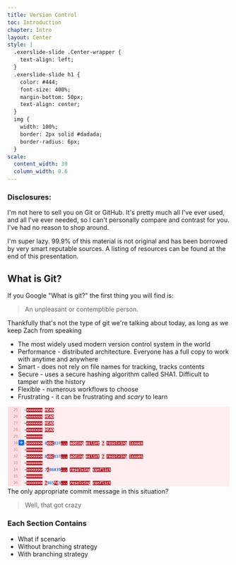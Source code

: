 ```yaml
---
title: Version Control
toc: Introduction
chapter: Intro
layout: Center
style: |
  .exerslide-slide .Center-wrapper {
    text-align: left;
  }
  .exerslide-slide h1 {
    color: #444;
    font-size: 400%;
    margin-bottom: 50px;
    text-align: center;
  }
  img {
    width: 100%;
    border: 2px solid #dadada;
    border-radius: 6px;
  }
scale:
  content_width: 39
  column_width: 0.6
---
```

### Disclosures:

I'm not here to sell you on Git or GitHub.  It's pretty much all I've ever used, and all I've ever needed, so I can't personally compare and contrast for you.  I've had no reason to shop around.

I'm super lazy.  99.9% of this material is not original and has been borrowed by very smart reputable sources.  A listing of resources can be found at the end of this presentation.

## What is Git?
If you Google "What is git?" the first thing you will find is: 

> An unpleasant or contemptible person.

Thankfully that's not the type of git we're talking about today, as long as we keep Zach from speaking
<i class="fa fa-smile-o" aria-hidden="true"></i>

- The most widely used modern version control system in the world
- Performance - distributed architecture.  Everyone has a full copy to work with anytime and anywhere
- Smart - does not rely on file names for tracking, tracks contents
- Secure - uses a secure hashing algorithm called SHA1.  Difficult to tamper with the history
- Flexible - numerous workflows to choose
- Frustrating - it can be frustrating and *scary* to learn

<img src="./wtf-git.png" />
The only appropriate commit message in this situation?

> Well, that got crazy

### Each Section Contains
- What if scenario
- Without branching strategy
- With branching strategy


<!-- You should use Google Chrome and make yourself
familiar with the [developer tools][], especially with the console.
You will need it for the exercises. -->


